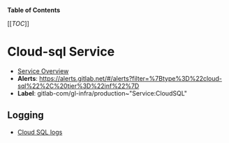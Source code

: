 <!-- MARKER: do not edit this section directly. Edit services/service-catalog.yml then run scripts/generate-docs -->

**Table of Contents**

[[_TOC_]]

# Cloud-sql Service

* [Service Overview](https://dashboards.gitlab.net/d/cloud-sql-main/cloud-sql-overview)
* **Alerts**: <https://alerts.gitlab.net/#/alerts?filter=%7Btype%3D%22cloud-sql%22%2C%20tier%3D%22inf%22%7D>
* **Label**: gitlab-com/gl-infra/production~"Service:CloudSQL"

## Logging

* [Cloud SQL logs](https://cloudlogging.app.goo.gl/uJN6NWcjtK8mwaN89)

<!-- END_MARKER -->

<!-- ## Summary -->

<!-- ## Architecture -->

<!-- ## Performance -->

<!-- ## Scalability -->

<!-- ## Availability -->

<!-- ## Durability -->

<!-- ## Security/Compliance -->

<!-- ## Monitoring/Alerting -->

<!-- ## Links to further Documentation -->
